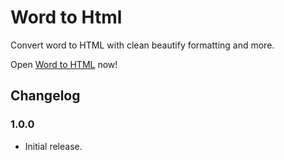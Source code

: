 # Word to Html
Convert word to HTML with clean beautify formatting and more.

Open [Word to HTML](https://ryanbriscall.github.io/WordToHtml/) now!

## Changelog

### 1.0.0

 - Initial release.
